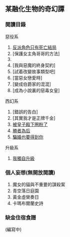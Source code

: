 ## 某融化生物的奇幻譚

### 閱讀目錄

惡役系
1. [反派角色只有死亡結局](https://manwa.me/book/7154)
2. [保護女主角哥哥的方法]
3. 
4. [我與惡魔的終身契約]
5. [試着改變故事類型吧]
6. [當惡女戀愛時]
7. [變成伯爵家的混混]
8. [成為小說裏的惡毒女皇]

西幻系
1. [錯誤的告白]
2. [其實我才是正牌千金]
3. [被皇子殿下圈粉了](https://www.cocomanga.com/17520/)
4. [勝者為后](https://www.cocomanga.com/20340/)
5. [騙婚也要得到你](https://www.cocomanga.com/17717/)

升級系
1. [我獨自升級](https://www.webmota.com/comic/chapter/woduzishengji-duburedicestudio_e/0_155.html)

### 個人妄想(無開放閱讀)
1. 魔女的貓與不重要的謀殺案
2. 青空落日庭園
3. 黃金虛榮奏日
4. 卡瑪布爾蘭史詩

### 缺金住宿食譜
(編寫中)
